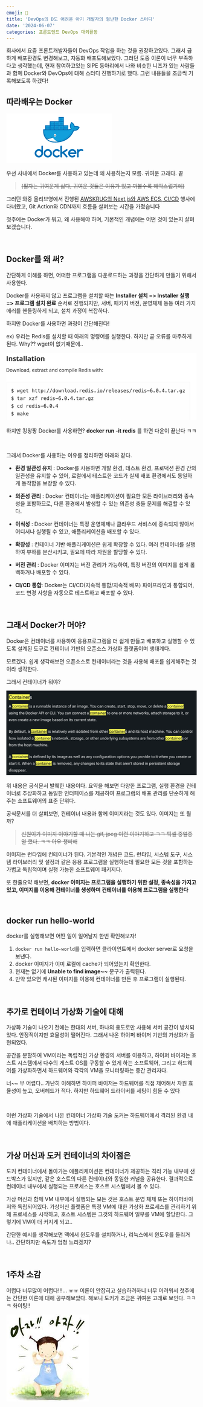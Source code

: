 ```yaml
---
emoji: 🐳
title: 'DevOps의 D도 어려운 아기 개발자의 험난한 Docker 스터디'
date: '2024-06-07'
categories: 프론트엔드 DevOps 대외활동
---
```


회사에서 요즘 프론트개발자들이 DevOps 작업을 하는 것을 권장하고있다. 그래서 급하게 배포환경도 변경해보고, 자동화 배포도해보았다. 그러던 도중 이론이 너무 부족하다고 생각했는데, 현재 참여하고있는 SIPE 동아리에서 나와 비슷한 니즈가 있는 사람들과 함께 Docker와 DevOps에 대해 스터디 진행하기로 했다. 그런 내용들을 조금씩 기록해보도록 하겠다!

## 따라배우는 Docker

![44.png](44.png)

우선 사내에서 Docker를 사용하고 있는데 왜 사용하는지 모름. 귀여운 고래다. 끝

> ~~(필자는 귀여운게 싫다, 귀여운 것들은 이유가 있고 까볼수록 해악스럽기에)~~

그러던 와중 올리브영에서 진행된 [AWSKRUG의 Next.js와 AWS ECS, CI/CD](https://docs.google.com/presentation/d/1-7N_Ryb2HvQuz9VUT1OYOVouOEYzuuhgAR8zZR1bgSs/edit?usp=sharing) 행사에 다녀왔고, Git Action와 CDN까지 흐름을 살펴보는 시간을 가졌습니다

첫주에는 Docker가 뭐고, 왜 사용해야 하며, 기본적인 개념에는 어떤 것이 있는지 살펴보겠습니다.

<br>

## Docker를 왜 써?

간단하게 이해를 하면, 어떠한 프로그램을 다운로드하는 과정을 간단하게 만들기 위해서 사용한다.

Docker를 사용하지 않고 프로그램을 설치할 때는 **Installer 설치 => Installer 실행 => 프로그램 설치 완료** 순서로 진행되지만, 서버, 패키지 버전, 운영체제 등등 여러 가지 에러를 핸들링하게 되고, 설치 과정이 복잡하다.

하지만 Docker를 사용하면 과정이 간단해진다!

ex) 우리는 Redis를 설치할 때 아래의 명령어를 실행한다. 하지만 곧 오류를 마주하게 된다. Why?? wget이 없기때문에..

![11.png](11.png)

하지만 킹왕짱 Docker를 사용하면? **docker run -it redis** 를 하면 다운이 끝난다 ㅋㅋ

<br>

그래서 Docker를 사용하는 이유를 정리하면 아래와 같다.

- **환경 일관성 유지** : Docker를 사용하면 개발 환경, 테스트 환경, 프로덕션 환경 간의 일관성을 유지할 수 있어, 로컬에서 테스트한 코드가 실제 배포 환경에서도 동일하게 동작함을 보장할 수 있다.

- **의존성 관리** : Docker 컨테이너는 애플리케이션이 필요한 모든 라이브러리와 종속성을 포함하므로, 다른 환경에서 발생할 수 있는 의존성 충돌 문제를 해결할 수 있다.

- **이식성** : Docker 컨테이너는 특정 운영체제나 클라우드 서비스에 종속되지 않아서 어디서나 실행될 수 있고, 애플리케이션을 배포할 수 있다.

- **확장성** : 컨테이너 기반 애플리케이션은 쉽게 확장할 수 있다. 여러 컨테이너를 실행하여 부하를 분산시키고, 필요에 따라 자원을 할당할 수 있다.

- **버전 관리** : Docker 이미지는 버전 관리가 가능하여, 특정 버전의 이미지를 쉽게 롤백하거나 배포할 수 있다.

- **CI/CD 통합**: Docker는 CI/CD(지속적 통합/지속적 배포) 파이프라인과 통합되어, 코드 변경 사항을 자동으로 테스트하고 배포할 수 있다.

<br>

## 그래서 Docker가 머야?

Docker은 컨테이너를 사용하여 응용프로그램을 더 쉽게 만들고 배포하고 실행할 수 있도록 설계된 도구로 컨테이너 기반의 오픈소스 가상화 플랫폼이며 생태계다.

모르겠다. 쉽게 생각해보면 오픈소스로 컨테이너라는 것을 사용해 배포를 쉽게해주는 것이라 생각한다.

그래서 컨테이너가 뭐야?

![22.png](22.png)

위 내용은 공식문서 발췌한 내용이다. 요약을 해보면 다양한 프로그램, 실행 환경을 컨테이너로 추상화하고 동일한 인터페이스를 제공하여 프로그램의 배포 관리를 단순하게 해주는 소프트웨어의 표준 단위다.

공식문서를 더 살펴보면, 컨테이너 내용과 함께 이미지라는 것도 있다. 이미지는 또 뭘까?

> ~~신원이가 이미지 이야기할 때 나는 gif, jpeg 이런 이야기하고 ㅋㅋ 픽셀 중얼중얼 했다. ㅋㅋ 아우 챙피해~~

이미지는 런타임에 컨테이너가 된다. 기본적인 개념은 코드. 런타임, 시스템 도구, 시스템 라이브러리 및 설정과 같은 응용 프로그램을 실행하는데 필요한 모든 것을 포함하는 가볍고 독립적이며 실행 가능한 소프트웨어 패키지다.

또 한줄요약 해보면, **docker 이미지는 프로그램을 실행하기 위한 설정, 종속성을 가지고 있고, 이미지를 이용해 컨테이너를 생성하며 컨테이너를 이용해 프로그램을 실행한다**

<br>

## docker run hello-world

docker를 실행해보면 어떤 일이 일어날지 한번 확인해보자!

1. `docker run hello-world`를 입력하면 클라이언트에서 docker server로 요청을 보낸다.
2. docker 이미지가 이미 로컬에 cache가 되어있는지 확인한다.
3. 현재는 없기에 **Unable to find image~~** 문구가 출력된다.
4. 만약 있으면 캐시된 이미지를 이용해 컨테이너를 만든 후 프로그램이 실행된다.

<br>

## 추가로 컨테이너 가상화 기술에 대해

가상화 기술이 나오기 전에는 한대의 서버, 하나의 용도로만 사용해 서버 공간이 방치되었다. 안정적이지만 효율성이 떨어진다. 그래서 나온 하이퍼 바이저 기반의 가상화가 출현되었다.

공간을 분할하여 VM이라는 독립적인 가상 환경의 서버를 이용하고, 하이퍼 바이저는 호스트 시스템에서 다수의 게스트 OS를 구동할 수 있게 하는 소프트웨어, 그리고 하드웨어를 가상화하면서 하드웨어와 각각의 VM을 모니터링하는 중간 관리자다.

너~~ 무 어렵다.. 가난히 이해하면 하이퍼 바이저는 하드웨어를 직접 제어해서 자원 효율성이 높고, 오버헤드가 적다. 하지만 하드웨어 드라이버를 세팅이 힘들 수 있다

<br>

이런 가상화 기술에서 나온 컨테이너 가상화 기술 도커는 하드웨어에서 격리된 환경 내에 애플리케이션을 배치하는 방법이다.

<br>

## 가상 머신과 도커 컨테이너의 차이점은

도커 컨테이너에서 돌아가는 애플리케이션은 컨테이너가 제공하는 격리 기능 내부에 샌드박스가 있지만, 같은 호스트의 다른 컨테이너와 동일한 커널을 공유한다. 결과적으로 컨테이너 내부에서 실행되는 프로세스는 호스트 시스템에서 볼 수 있다.

가상 머신과 함께 VM 내부에서 실행되는 모든 것은 호스트 운영 체제 또는 하이퍼바이저와 독립되어있다. 가상머신 플랫폼은 특정 VM에 대한 가상화 프로세스를 관리하기 위해 프로세스를 시작하고, 호스트 시스템은 그것의 하드웨어 일부를 VM에 할당한다. 그렇기에 VM이 더 커지게 되고..

간단한 예시를 생각해보면 맥에서 윈도우를 설치하거나, 리눅스에서 윈도우를 돌리거나.. 간단하지만 속도가 엄청 느리겠지?

<br>

## 1주차 소감

어렵다 너무많이 어렵다!!!... ㅠㅠ 이론이 안잡히고 실습하려하니 너무 어려워서 첫주에는 간단한 이론에 대해 공부해보았다. 해보니 도커가 조금은 귀여운 고래로 보인다. ㅋㅋㅋ 화이팅!!

![33.jpeg](33.jpeg)

```toc

```
